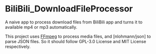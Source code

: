 # BiliBili_DownloadFileProcessor
A naive app to process download files from BiliBili app and turns it to available mp4 or mp3 automatically.

This project uses [FFmpeg](https://ffmpeg.org/) to process media files, and [nlohmann/json] to parse JSON files.
So it should follow  GPL-3.0 License and MIT License respectively.
